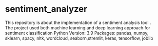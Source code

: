 # sentiment_analyzer
This repository is about the  implementation of a sentiment analysis tool . The project used both machine learning and deep learning approach for sentiment classification
Python Version: 3.9
Packages: pandas, numpy, sklearn, spacy, nltk, wordcloud, seaborn,stremlit, keras, tensorflow, joblib
